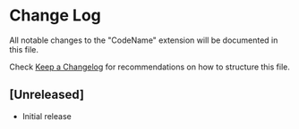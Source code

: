 # Change Log

All notable changes to the "CodeName" extension will be documented in this file.

Check [Keep a Changelog](http://keepachangelog.com/) for recommendations on how to structure this file.

## [Unreleased]

- Initial release